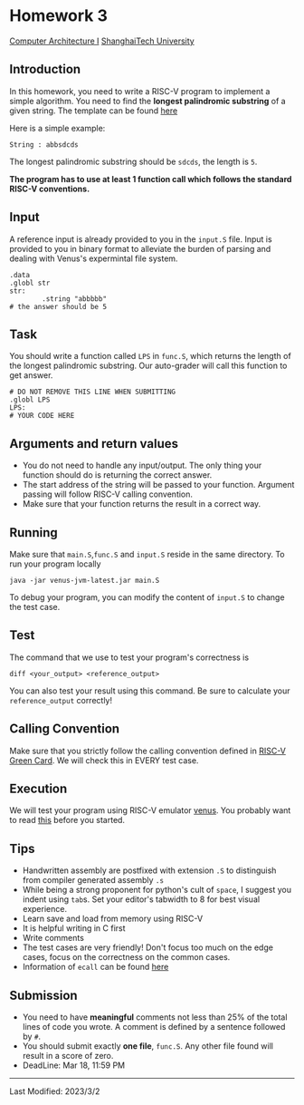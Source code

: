 Homework 3
==========

[Computer Architecture I](https://toast-lab.sist.shanghaitech.edu.cn/index.html) [ShanghaiTech University](http://www.shanghaitech.edu.cn/)

Introduction
------------

In this homework, you need to write a RISC-V program to implement a simple algorithm. You need to find the **longest palindromic substring** of a given string. The template can be found [here](https://toast-lab.sist.shanghaitech.edu.cn/courses/CS110@ShanghaiTech/Spring-2023/hw/hw3template.tar)

Here is a simple example:

```
String : abbsdcds
```

The longest palindromic substring should be `sdcds`, the length is `5`.

**The program has to use at least 1 function call which follows the standard RISC-V conventions.**

Input
-----

A reference input is already provided to you in the `input.S` file. Input is provided to you in binary format to alleviate the burden of parsing and dealing with Venus's expermintal file system.

```
.data
.globl str
str:
        .string "abbbbb"
# the answer should be 5
```

Task
----

You should write a function called `LPS` in `func.S`, which returns the length of the longest palindromic substring. Our auto-grader will call this function to get answer.

```
# DO NOT REMOVE THIS LINE WHEN SUBMITTING
.globl LPS
LPS:
# YOUR CODE HERE
```

Arguments and return values
---------------------------

*   You do not need to handle any input/output. The only thing your function should do is returning the correct answer.
*   The start address of the string will be passed to your function. Argument passing will follow RISC-V calling convention.
*   Make sure that your function returns the result in a correct way.

Running
-------

Make sure that `main.S`,`func.S` and `input.S` reside in the same directory. To run your program locally

```
java -jar venus-jvm-latest.jar main.S
```

To debug your program, you can modify the content of `input.S` to change the test case.

Test
----

The command that we use to test your program's correctness is

```
diff <your_output> <reference_output>
```

You can also test your result using this command. Be sure to calculate your `reference_output` correctly!

Calling Convention
------------------

Make sure that you strictly follow the calling convention defined in [RISC-V Green Card](https://toast-lab.sist.shanghaitech.edu.cn/courses/CS110@ShanghaiTech/Spring-2023/lecture_notes/riscvcard.pdf). We will check this in EVERY test case.

Execution
---------

We will test your program using RISC-V emulator [venus](http://autolab.sist.shanghaitech.edu.cn/venus/). You probably want to read [this](https://github.com/kvakil/venus/wiki) before you started.

Tips
----

*   Handwritten assembly are postfixed with extension `.S` to distinguish from compiler generated assembly `.s`
*   While being a strong proponent for python's cult of `space`, I suggest you indent using `tab`s. Set your editor's tabwidth to 8 for best visual experience.
*   Learn save and load from memory using RISC-V
*   It is helpful writing in C first
*   Write comments
*   The test cases are very friendly! Don't focus too much on the edge cases, focus on the correctness on the common cases.
*   Information of `ecall` can be found [here](https://github.com/ThaumicMekanism/venus/wiki/Environmental-Calls)

Submission
----------

*   You need to have **meaningful** comments not less than 25% of the total lines of code you wrote. A comment is defined by a sentence followed by `#`.
*   You should submit exactly **one file**, `func.S`. Any other file found will result in a score of zero.
*   DeadLine: Mar 18, 11:59 PM

* * *

Last Modified: 2023/3/2